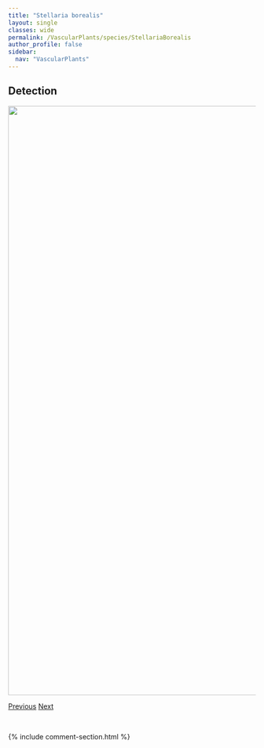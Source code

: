 ```yaml
---
title: "Stellaria borealis"
layout: single
classes: wide
permalink: /VascularPlants/species/StellariaBorealis
author_profile: false
sidebar:
  nav: "VascularPlants"
---
```


<h2>Detection</h2>

<a href="https://drive.google.com/uc?export=view&id=1ybYQbWIS8qeKkr1nciCFBoYGszVpCmFX">
<img src="https://drive.google.com/uc?export=view&id=1ybYQbWIS8qeKkr1nciCFBoYGszVpCmFX" height = "1200" width = "800">
</a>


<a href="/DevelopmentWebsite/VascularPlants/species/Stellaria" class="pagination--pager" title="Stellaria">Previous</a> <a href="/DevelopmentWebsite/VascularPlants/species/StellariaCalycantha" class="pagination--pager" title="Stellaria calycantha">Next</a>

<p>&nbsp;</p>

{% include comment-section.html %}
